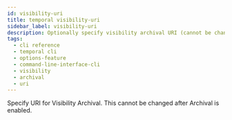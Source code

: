 ```yaml
---
id: visibility-uri
title: temporal visibility-uri
sidebar_label: visibility-uri
description: Optionally specify visibility archival URI (cannot be changed after first time archival is enabled).
tags:
  - cli reference
  - temporal cli
  - options-feature
  - command-line-interface-cli
  - visibility
  - archival
  - uri
---
```


Specify URI for Visibility Archival.
This cannot be changed after Archival is enabled.
